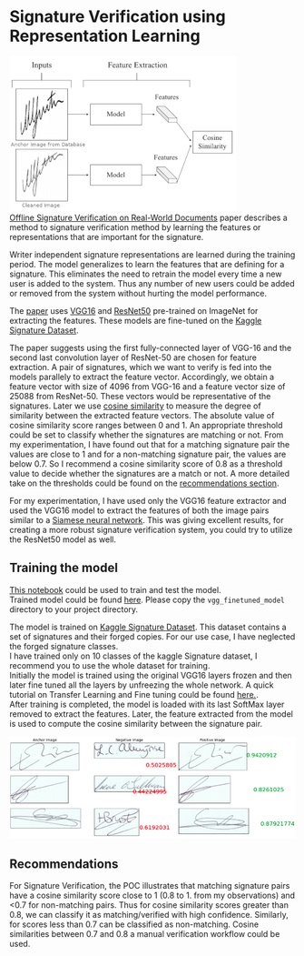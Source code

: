 # Signature Verification using Representation Learning
![verify](../../Images/verify.png)  
[Offline Signature Verification on Real-World Documents](https://arxiv.org/abs/2004.12104) paper describes a method to signature verification method by learning the features or representations that are important for the signature.  
  
Writer independent signature representations are learned during the training period. The model generalizes to learn the features that are defining for a signature. This eliminates the need to retrain the model every time a new user is added to the system. Thus any number of new users could be added or removed from the system without hurting the model performance.  
  
The [paper](https://arxiv.org/abs/2004.12104) uses [VGG16](https://arxiv.org/abs/1409.1556) and [ResNet50](https://arxiv.org/abs/1512.03385) pre-trained on ImageNet for extracting the features. These models are fine-tuned on the [Kaggle Signature Dataset](https://www.kaggle.com/robinreni/signature-verification-dataset).  
  
The paper suggests using the first fully-connected layer of VGG-16 and the second last convolution layer of ResNet-50 are chosen for feature extraction. A pair of signatures, which we want to verify is fed into the models parallely to extract the feature vector. Accordingly, we obtain a feature vector with size of 4096 from VGG-16 and a feature vector size of 25088 from ResNet-50. These vectors would be representative of the signatures. Later we use [cosine similarity](https://en.wikipedia.org/wiki/Cosine_similarity) to measure the degree of similarity between the extracted feature vectors. The absolute value of cosine similarity score ranges between 0 and 1. An appropriate threshold could be set to classify whether the signatures are matching or not. From my experimentation, I have found out that for a matching signature pair the values are close to 1 and for a non-matching signature pair, the values are below 0.7. So I recommend a cosine similarity score of 0.8 as a threshold value to decide whether the signatures are a match or not. A more detailed take on the thresholds could be found on the [recommendations section](#recommendations). 
  

For my experimentation, I have used only the VGG16 feature extractor and used the VGG16 model to extract the features of both the image pairs similar to a [Siamese neural network](https://en.wikipedia.org/wiki/Siamese_neural_network). This was giving excellent results, for creating a more robust signature verification system, you could try to utilize the ResNet50 model as well.  
  

## Training the model
[This notebook](RepresentationLearningSignatureVerification.ipynb) could be used to train and test the model.  
Trained model could be found [here](../../Streamlit_App/SOURCE/). Please copy the `vgg_finetuned_model` directory to your project directory.  
  

The model is trained on  [Kaggle Signature Dataset](https://www.kaggle.com/robinreni/signature-verification-dataset). This dataset contains a set of signatures and their forged copies. For our use case, I have neglected the forged signature classes.  
I have trained only on 10 classes of the kaggle Signature dataset, I recommend you to use the whole dataset for training.  
Initially the model is trained using the original VGG16 layers frozen and then later fine tuned all the layers by unfreezing the whole network. A quick tutorial on Transfer Learning and Fine tuning could be found [here.](https://machinelearningmastery.com/transfer-learning-for-deep-learning).  
After training is completed, the model is loaded with its last SoftMax layer removed to extract the features.
Later, the feature extracted from the model is used to compute the cosine similarity between the signature pair.  

![results](../../Images/verify_results.png)  
  


## Recommendations
For Signature Verification, the POC illustrates that matching signature pairs have a cosine similarity score close to 1 (0.8 to 1. from my observations) and <0.7 for non-matching pairs. Thus for cosine similarity scores greater than 0.8, we can classify it as matching/verified with high confidence. Similarly, for scores less than 0.7 can be classified as non-matching. Cosine similarities between 0.7 and 0.8 a manual verification workflow could be used.

